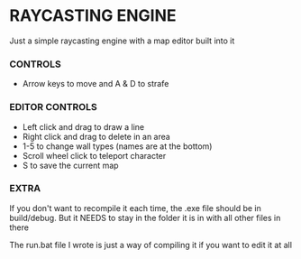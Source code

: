 # RAYCASTING ENGINE
 Just a simple raycasting engine with a map editor built into it 


### CONTROLS
- Arrow keys to move and A & D to strafe

### EDITOR CONTROLS
- Left click and drag to draw a line
- Right click and drag to delete in an area
- 1-5 to change wall types (names are at the bottom)
- Scroll wheel click to teleport character
- S to save the current map

### EXTRA

If you don't want to recompile it each time, the .exe file should be in build/debug. But it NEEDS to stay in the folder it is in with all other files in there 

The run.bat file I wrote is just a way of compiling it if you want to edit it at all
